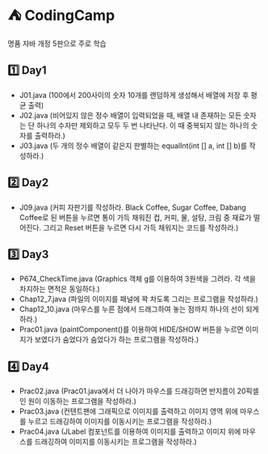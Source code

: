 # ⛺ CodingCamp
명품 자바 개정 5판으로 주로 학습

## 1️⃣ Day1
* J01.java (100에서 200사이의 숫자 10개를 랜덤하게 생성해서 배열에 저장 후 평균 출력)
* J02.java (비어있지 않은 정수 배열이 입력되었을 때, 배열 내 존재하는 모든 숫자는 단 하나의 수자만 제외하고 모두 두 번 나타난다. 이 때 중복되지 않는 하나의 숫자를 출력하라.)
* J03.java (두 개의 정수 배열이 같은지 판별하는 equalInt(int [] a, int [] b)를 작성하라.)
## 2️⃣ Day2
* J09.java (커피 자판기를 작성하라. Black Coffee, Sugar Coffee, Dabang Coffee로 된 버튼을 누르면 통이 가득 채워진 컵, 커피, 물, 설탕, 크림 중 재료가 떨어진다. 그리고 Reset 버튼을 누르면 다시 가득 채워지는 코드를 작성하라.)
## 3️⃣ Day3
* P674_CheckTime.java (Graphics 객체 g를 이용하여 3원색을 그려라. 각 색을 차지하는 면적은 동일하다.)
* Chap12_7.java (파일의 이미지를 패널에 꽉 차도록 그리는 프로그램을 작성하라.)
* Chap12_10.java (마우스를 누른 점에서 드래그하여 놓는 점까지 하나의 선이 되게 하라.)
* Prac01.java (paintComponent()를 이용하여 HIDE/SHOW 버튼을 누르면 이미지가 보였다가 숨었다가 숨었다가 하는 프로그램을 작성하라.)
## 4️⃣ Day4
* Prac02.java (Prac01.java에서 더 나아가 마우스를 드래깅하면 반지름이 20픽셀인 원이 이동하는 프로그램을 작성하라.)
* Prac03.java (컨텐트팬에 그래픽으로 이미지를 출력하고 이미지 영역 위에 마우스를 누르고 드래깅하여 이미지를 이동시키는 프로그램을 작성하라.)
* Prac04.java (JLabel 컴포넌트를 이용하여 이미지를 출력하고 이미지 위에 마우스를 드래깅하여 이미지를 이동시키는 프로그램을 작성하라.)


